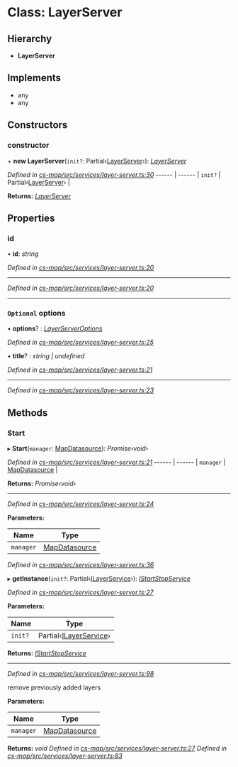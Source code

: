 # Class: LayerServer

## Hierarchy

* **LayerServer**

## Implements

* any
* any

## Constructors

###  constructor

\+ **new LayerServer**(`init?`: Partial‹[LayerServer](_cs_map_src_services_layer_server_.layerserver.md)›): *[LayerServer](_cs_map_src_services_layer_server_.layerserver.md)*

*Defined in [cs-map/src/services/layer-server.ts:30](https://github.com/TNOCS/csnext/blob/99cbd46d/packages/cs-map/src/services/layer-server.ts#L30)*
------ | ------ |
`init?` | Partial‹[LayerServer](_cs_map_src_services_layer_server_.layerserver.md)› |

**Returns:** *[LayerServer](_cs_map_src_services_layer_server_.layerserver.md)*

## Properties

###  id

• **id**: *string*

*Defined in [cs-map/src/services/layer-server.ts:20](https://github.com/TNOCS/csnext/blob/99cbd46d/packages/cs-map/src/services/layer-server.ts#L20)*

___

*Defined in [cs-map/src/services/layer-server.ts:20](https://github.com/TNOCS/csnext/blob/99cbd46d/packages/cs-map/src/services/layer-server.ts#L20)*

___

### `Optional` options

• **options**? : *[LayerServerOptions](_cs_map_src_services_layer_server_.layerserveroptions.md)*

*Defined in [cs-map/src/services/layer-server.ts:25](https://github.com/TNOCS/csnext/blob/99cbd46d/packages/cs-map/src/services/layer-server.ts#L25)*

• **title**? : *string | undefined*

*Defined in [cs-map/src/services/layer-server.ts:21](https://github.com/TNOCS/csnext/blob/99cbd46d/packages/cs-map/src/services/layer-server.ts#L21)*

___

*Defined in [cs-map/src/services/layer-server.ts:23](https://github.com/TNOCS/csnext/blob/99cbd46d/packages/cs-map/src/services/layer-server.ts#L23)*

## Methods

###  Start

▸ **Start**(`manager`: [MapDatasource](_cs_map_src_datasources_map_datasource_.mapdatasource.md)): *Promise‹void›*

*Defined in [cs-map/src/services/layer-server.ts:21](https://github.com/TNOCS/csnext/blob/99cbd46d/packages/cs-map/src/services/layer-server.ts#L21)*
------ | ------ |
`manager` | [MapDatasource](_cs_map_src_datasources_map_datasource_.mapdatasource.md) |

**Returns:** *Promise‹void›*

___

*Defined in [cs-map/src/services/layer-server.ts:24](https://github.com/TNOCS/csnext/blob/99cbd46d/packages/cs-map/src/services/layer-server.ts#L24)*

**Parameters:**

Name | Type |
------ | ------ |
`manager` | [MapDatasource](_cs_map_src_datasources_map_datasource_.mapdatasource.md) |

*Defined in [cs-map/src/services/layer-server.ts:36](https://github.com/TNOCS/csnext/blob/99cbd46d/packages/cs-map/src/services/layer-server.ts#L36)*

▸ **getInstance**(`init?`: Partial‹[ILayerService](../interfaces/_cs_map_src_classes_layer_service_.ilayerservice.md)›): *[IStartStopService](../interfaces/_cs_map_src_classes_layer_service_.istartstopservice.md)*

*Defined in [cs-map/src/services/layer-server.ts:27](https://github.com/TNOCS/csnext/blob/99cbd46d/packages/cs-map/src/services/layer-server.ts#L27)*

**Parameters:**

Name | Type |
------ | ------ |
`init?` | Partial‹[ILayerService](../interfaces/_cs_map_src_classes_layer_service_.ilayerservice.md)› |

**Returns:** *[IStartStopService](../interfaces/_cs_map_src_classes_layer_service_.istartstopservice.md)*

___

*Defined in [cs-map/src/services/layer-server.ts:98](https://github.com/TNOCS/csnext/blob/99cbd46d/packages/cs-map/src/services/layer-server.ts#L98)*

remove previously added layers

**Parameters:**

Name | Type |
------ | ------ |
`manager` | [MapDatasource](_cs_map_src_datasources_map_datasource_.mapdatasource.md) |

**Returns:** *void*
*Defined in [cs-map/src/services/layer-server.ts:27](https://github.com/TNOCS/csnext/blob/99cbd46d/packages/cs-map/src/services/layer-server.ts#L27)*
*Defined in [cs-map/src/services/layer-server.ts:83](https://github.com/TNOCS/csnext/blob/99cbd46d/packages/cs-map/src/services/layer-server.ts#L83)*
